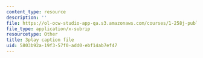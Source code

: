 ```yaml
---
content_type: resource
description: ''
file: https://ol-ocw-studio-app-qa.s3.amazonaws.com/courses/1-258j-public-transportation-systems-spring-2017/5803b92a19f357f0add0ebf14ab7ef47_I2K5WnG_TLs.vtt
file_type: application/x-subrip
resourcetype: Other
title: 3play caption file
uid: 5803b92a-19f3-57f0-add0-ebf14ab7ef47
---
```

